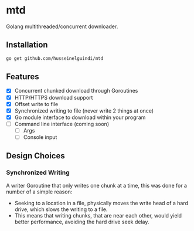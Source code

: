 # mtd
Golang multithreaded/concurrent downloader.

## Installation
```bash
go get github.com/husseinelguindi/mtd
```

## Features
- [x] Concurrent chunked download through Goroutines
- [x] HTTP/HTTPS download support
- [x] Offset write to file
- [x] Synchronized writing to file (never write 2 things at once)
- [x] Go module interface to download within your program
- [ ] Command line interface (coming soon)
    - [ ] Args
    - [ ] Console input

## Design Choices
### Synchronized Writing
A writer Goroutine that only writes one chunk at a time, this was done for a number of a simple reason:
- Seeking to a location in a file, physically moves the write head of a hard drive, which slows the writing to a file.
- This means that writing chunks, that are near each other, would yield better performance, avoiding the hard drive seek delay.
